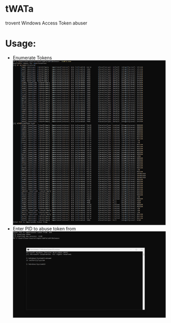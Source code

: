 # tWATa
trovent Windows Access Token abuser

# Usage: 
- Enumerate Tokens
![Enumerate Tokens](./_readme.d/01-usage-1.png)
- Enter PID to abuse token from
![Abuse Token](./_readme.d/01-usage-2.png)

